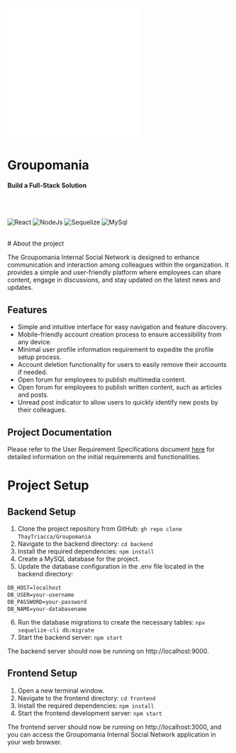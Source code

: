<img src="https://github.com/ThayTriacca/Groupomania/blob/master/frontend/src/assets/icon-left-font-monochrome-white.svg" alt="Image" width="300" height="300">

# Groupomania
#### Build a Full-Stack Solution
<br>
<br>

![React](https://img.shields.io/badge/React-20232A?style=for-the-badge&logo=react&logoColor=61DAFB) 
![NodeJs](https://camo.githubusercontent.com/f3dc139d1f72935e63051e92a842c47c4b040004e3c4edf5430fbf8b3e1a6dd4/68747470733a2f2f696d672e736869656c64732e696f2f62616467652f6e6f64652e6a732532302d2532333333393933332e7376673f267374796c653d666f722d7468652d6261646765266c6f676f3d6e6f64652e6a73266c6f676f436f6c6f723d7768697465)
![Sequelize](https://camo.githubusercontent.com/d8f400e17c6a74e8bb34d050085c602e6a67c2ffb2ab47de05bceed59e4f61cb/68747470733a2f2f696d672e736869656c64732e696f2f62616467652f53657175656c697a652d3532423045373f7374796c653d666f722d7468652d6261646765266c6f676f3d73657175656c697a65266c6f676f436f6c6f723d7768697465)
![MySql](https://camo.githubusercontent.com/4f0ff472f9fea9762377350c39a7bcce2bad261e839bbd20cb835c608392111c/68747470733a2f2f696d672e736869656c64732e696f2f62616467652f4d5953514c2d3345364539333f7374796c653d666f722d7468652d6261646765266c6f676f3d6d7973716c266c6f676f436f6c6f723d7768697465)

<br>
# About the project

The Groupomania Internal Social Network is designed to enhance communication and interaction among colleagues within the organization. It provides a simple and user-friendly platform where employees can share content, engage in discussions, and stay updated on the latest news and updates.


## Features

- Simple and intuitive interface for easy navigation and feature discovery.
- Mobile-friendly account creation process to ensure accessibility from any device.
- Minimal user profile information requirement to expedite the profile setup process.
- Account deletion functionality for users to easily remove their accounts if needed.
- Open forum for employees to publish multimedia content.
- Open forum for employees to publish written content, such as articles and posts.
- Unread post indicator to allow users to quickly identify new posts by their colleagues.

## Project Documentation

Please refer to the User Requirement Specifications document [here](https://s3-eu-west-1.amazonaws.com/course.oc-static.com/projects/Digital+Project+Manager/Group+Project/New+Version+-+Expression+of+Needs/Groupomania_Expression_Needs.pdf) for detailed information on the initial requirements and functionalities.

# Project Setup

## Backend Setup

1. Clone the project repository from GitHub:
``
gh repo clone ThayTriacca/Groupomania
``
2. Navigate to the backend directory:
``
cd backend
``
3. Install the required dependencies:
``
npm install
``
4. Create a MySQL database for the project.
5. Update the database configuration in the .env file located in the backend directory:
```
DB_HOST=localhost  
DB_USER=your-username  
DB_PASSWORD=your-password  
DB_NAME=your-databasename  
```
6. Run the database migrations to create the necessary tables:
``
npx sequelize-cli db:migrate
``
7. Start the backend server:
``
npm start
``

The backend server should now be running on http://localhost:9000.

## Frontend Setup
1. Open a new terminal window.
2. Navigate to the frontend directory:
``
cd frontend
``
3. Install the required dependencies:
``
npm install
``
4. Start the frontend development server:
``
npm start
``

The frontend server should now be running on http://localhost:3000, and you can access the Groupomania Internal Social Network application in your web browser.
